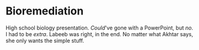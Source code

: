 # Bioremediation

High school biology presentation. _Could_'ve gone with a PowerPoint, but _no_. I had to be _extra_. Labeeb was right, in the end. No matter what Akhtar says, she only wants the simple stuff.
